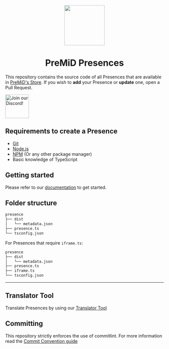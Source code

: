 <div align="center">
    <img src="https://avatars3.githubusercontent.com/u/46326568?s=400&amp;u=15e4a4988014780288d30ffb969fd1569fec23e6&amp;v=4" width="128px" style="max-width:100%;">
    <h1>PreMiD Presences</h1>
</div>

This repository contains the source code of all Presences that are available in [PreMiD's Store](https://premid.app/store). If you wish to **add** your Presence or **update** one, open a Pull Request.

<div align="left">
    <a target="_blank" href="https://discord.premid.app/" title="Join our Discord!">
        <img  src="https://discordapp.com/api/guilds/493130730549805057/widget.png?style=banner2" height="75px" draggable="false" alt="Join our Discord!">
    </a>
</div>

## Requirements to create a Presence
- [Git](https://git-scm.com)
- [Node.js](https://nodejs.org/)
- [NPM](https://npmjs.org/) (Or any other package manager)
- Basic knowledge of TypeScript

## Getting started

Please refer to our [documentation](https://docs.premid.app/dev/presence) to get started.

## Folder structure

```bash
presence
├── dist
│   └── metadata.json
├── presence.ts
└── tsconfig.json
```

For Presences that require `iframe.ts`:

```bash
presence
├── dist
│   └── metadata.json
├── presence.ts
├── iframe.ts
└── tsconfig.json
```

---

## Translator Tool
Translate Presences by using our [Translator Tool](./TRANSLATOR.md)
## Committing

This repository strictly enforces the use of commitlint. For more information read the [Commit Convention guide](./.github/COMMIT_CONVENTION.md)
